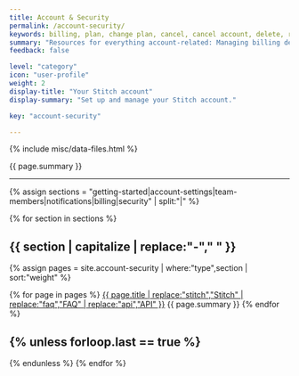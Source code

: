 ```yaml
---
title: Account & Security
permalink: /account-security/
keywords: billing, plan, change plan, cancel, cancel account, delete, remove
summary: "Resources for everything account-related: Managing billing details, inviting team members, security info, and more."
feedback: false

level: "category"
icon: "user-profile"
weight: 2
display-title: "Your Stitch account"
display-summary: "Set up and manage your Stitch account."

key: "account-security"

---
```


{% include misc/data-files.html %}

{{ page.summary }}

---

{% assign sections = "getting-started|account-settings|team-members|notifications|billing|security" | split:"|" %}

{% for section in sections %}

## {{ section | capitalize | replace:"-"," " }}

{% assign pages = site.account-security | where:"type",section | sort:"weight" %}

{% for page in pages %}
<span class="h3"><a href="{{ page.url | prepend: site.baseurl }}">{{ page.title | replace:"stitch","Stitch" | replace:"faq","FAQ" | replace:"api","API" }}</a></span>
{{ page.summary }}
{% endfor %}

{% unless forloop.last == true %}
---
{% endunless %}
{% endfor %}
